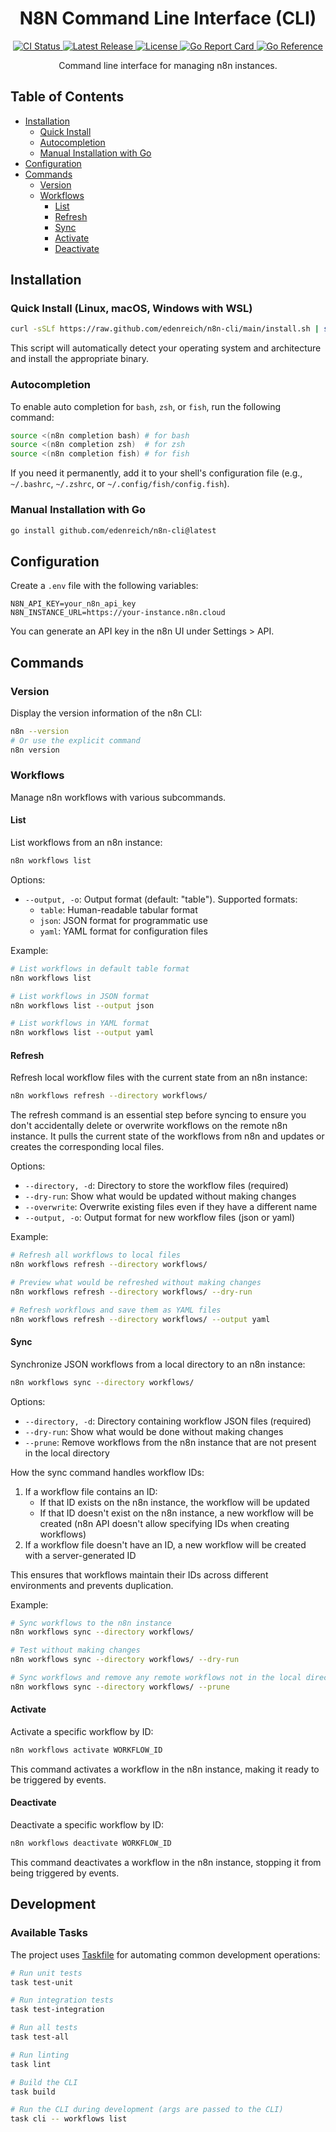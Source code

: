 <h1 align="center">N8N Command Line Interface (CLI)</h1>

<p align="center">
  <a href="https://github.com/edenreich/n8n-cli/actions/workflows/ci.yml">
    <img src="https://github.com/edenreich/n8n-cli/actions/workflows/ci.yml/badge.svg" alt="CI Status">
  </a>
  <a href="https://github.com/edenreich/n8n-cli/releases">
    <img src="https://img.shields.io/github/v/release/edenreich/n8n-cli" alt="Latest Release">
  </a>
  <a href="https://github.com/edenreich/n8n-cli/blob/main/LICENSE">
    <img src="https://img.shields.io/github/license/edenreich/n8n-cli" alt="License">
  </a>
  <a href="https://goreportcard.com/report/github.com/edenreich/n8n-cli">
    <img src="https://goreportcard.com/badge/github.com/edenreich/n8n-cli" alt="Go Report Card">
  </a>
  <a href="https://pkg.go.dev/github.com/edenreich/n8n-cli">
    <img src="https://pkg.go.dev/badge/github.com/edenreich/n8n-cli.svg" alt="Go Reference">
  </a>
</p>

<p align="center">Command line interface for managing n8n instances.</p>

## Table of Contents

- [Installation](#installation)
  - [Quick Install](#quick-install-linux-macos-windows-with-wsl)
  - [Autocompletion](#autocompletion)
  - [Manual Installation with Go](#manual-installation-with-go)
- [Configuration](#configuration)
- [Commands](#commands)
  - [Version](#version)
  - [Workflows](#workflows)
    - [List](#list)
    - [Refresh](#refresh)
    - [Sync](#sync)
    - [Activate](#activate)
    - [Deactivate](#deactivate)

## Installation

### Quick Install (Linux, macOS, Windows with WSL)

```bash
curl -sSLf https://raw.github.com/edenreich/n8n-cli/main/install.sh | sh
```

This script will automatically detect your operating system and architecture and install the appropriate binary.

### Autocompletion

To enable auto completion for `bash`, `zsh`, or `fish`, run the following command:

```bash
source <(n8n completion bash) # for bash
source <(n8n completion zsh)  # for zsh
source <(n8n completion fish) # for fish
```

If you need it permanently, add it to your shell's configuration file (e.g., `~/.bashrc`, `~/.zshrc`, or `~/.config/fish/config.fish`).

### Manual Installation with Go

```bash
go install github.com/edenreich/n8n-cli@latest
```

## Configuration

Create a `.env` file with the following variables:

```
N8N_API_KEY=your_n8n_api_key
N8N_INSTANCE_URL=https://your-instance.n8n.cloud
```

You can generate an API key in the n8n UI under Settings > API.

## Commands

### Version

Display the version information of the n8n CLI:

```bash
n8n --version
# Or use the explicit command
n8n version
```

### Workflows

Manage n8n workflows with various subcommands.

#### List

List workflows from an n8n instance:

```bash
n8n workflows list
```

Options:

- `--output, -o`: Output format (default: "table"). Supported formats:
  - `table`: Human-readable tabular format
  - `json`: JSON format for programmatic use
  - `yaml`: YAML format for configuration files

Example:

```bash
# List workflows in default table format
n8n workflows list

# List workflows in JSON format
n8n workflows list --output json

# List workflows in YAML format
n8n workflows list --output yaml
```

#### Refresh

Refresh local workflow files with the current state from an n8n instance:

```bash
n8n workflows refresh --directory workflows/
```

The refresh command is an essential step before syncing to ensure you don't accidentally delete or overwrite workflows on the remote n8n instance. It pulls the current state of the workflows from n8n and updates or creates the corresponding local files.

Options:

- `--directory, -d`: Directory to store the workflow files (required)
- `--dry-run`: Show what would be updated without making changes
- `--overwrite`: Overwrite existing files even if they have a different name
- `--output, -o`: Output format for new workflow files (json or yaml)

Example:

```bash
# Refresh all workflows to local files
n8n workflows refresh --directory workflows/

# Preview what would be refreshed without making changes
n8n workflows refresh --directory workflows/ --dry-run

# Refresh workflows and save them as YAML files
n8n workflows refresh --directory workflows/ --output yaml
```

#### Sync

Synchronize JSON workflows from a local directory to an n8n instance:

```bash
n8n workflows sync --directory workflows/
```

Options:

- `--directory, -d`: Directory containing workflow JSON files (required)
- `--dry-run`: Show what would be done without making changes
- `--prune`: Remove workflows from the n8n instance that are not present in the local directory

How the sync command handles workflow IDs:

1. If a workflow file contains an ID:
   - If that ID exists on the n8n instance, the workflow will be updated
   - If that ID doesn't exist on the n8n instance, a new workflow will be created (n8n API doesn't allow specifying IDs when creating workflows)
2. If a workflow file doesn't have an ID, a new workflow will be created with a server-generated ID

This ensures that workflows maintain their IDs across different environments and prevents duplication.

Example:

```bash
# Sync workflows to the n8n instance
n8n workflows sync --directory workflows/

# Test without making changes
n8n workflows sync --directory workflows/ --dry-run

# Sync workflows and remove any remote workflows not in the local directory
n8n workflows sync --directory workflows/ --prune
```

#### Activate

Activate a specific workflow by ID:

```bash
n8n workflows activate WORKFLOW_ID
```

This command activates a workflow in the n8n instance, making it ready to be triggered by events.

#### Deactivate

Deactivate a specific workflow by ID:

```bash
n8n workflows deactivate WORKFLOW_ID
```

This command deactivates a workflow in the n8n instance, stopping it from being triggered by events.

## Development

### Available Tasks

The project uses [Taskfile](https://taskfile.dev) for automating common development operations:

```bash
# Run unit tests
task test-unit

# Run integration tests
task test-integration

# Run all tests
task test-all

# Run linting
task lint

# Build the CLI
task build

# Run the CLI during development (args are passed to the CLI)
task cli -- workflows list
```

